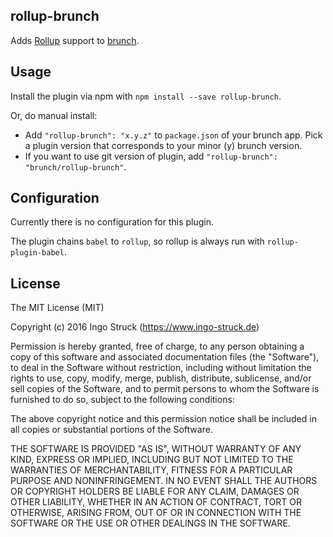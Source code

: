 ## rollup-brunch
Adds [Rollup](http://http://rollupjs.org/) support to
[brunch](http://brunch.io).

## Usage
Install the plugin via npm with `npm install --save rollup-brunch`.

Or, do manual install:

* Add `"rollup-brunch": "x.y.z"` to `package.json` of your brunch app.
  Pick a plugin version that corresponds to your minor (y) brunch version.
* If you want to use git version of plugin, add
`"rollup-brunch": "brunch/rollup-brunch"`.

## Configuration

Currently there is no configuration for this plugin.

The plugin chains `babel` to `rollup`, so rollup is always run
with `rollup-plugin-babel`.

## License

The MIT License (MIT)

Copyright (c) 2016 Ingo Struck (https://www.ingo-struck.de)

Permission is hereby granted, free of charge, to any person obtaining a copy
of this software and associated documentation files (the "Software"), to deal
in the Software without restriction, including without limitation the rights
to use, copy, modify, merge, publish, distribute, sublicense, and/or sell
copies of the Software, and to permit persons to whom the Software is
furnished to do so, subject to the following conditions:

The above copyright notice and this permission notice shall be included in
all copies or substantial portions of the Software.

THE SOFTWARE IS PROVIDED "AS IS", WITHOUT WARRANTY OF ANY KIND, EXPRESS OR
IMPLIED, INCLUDING BUT NOT LIMITED TO THE WARRANTIES OF MERCHANTABILITY,
FITNESS FOR A PARTICULAR PURPOSE AND NONINFRINGEMENT. IN NO EVENT SHALL THE
AUTHORS OR COPYRIGHT HOLDERS BE LIABLE FOR ANY CLAIM, DAMAGES OR OTHER
LIABILITY, WHETHER IN AN ACTION OF CONTRACT, TORT OR OTHERWISE, ARISING FROM,
OUT OF OR IN CONNECTION WITH THE SOFTWARE OR THE USE OR OTHER DEALINGS IN
THE SOFTWARE.
